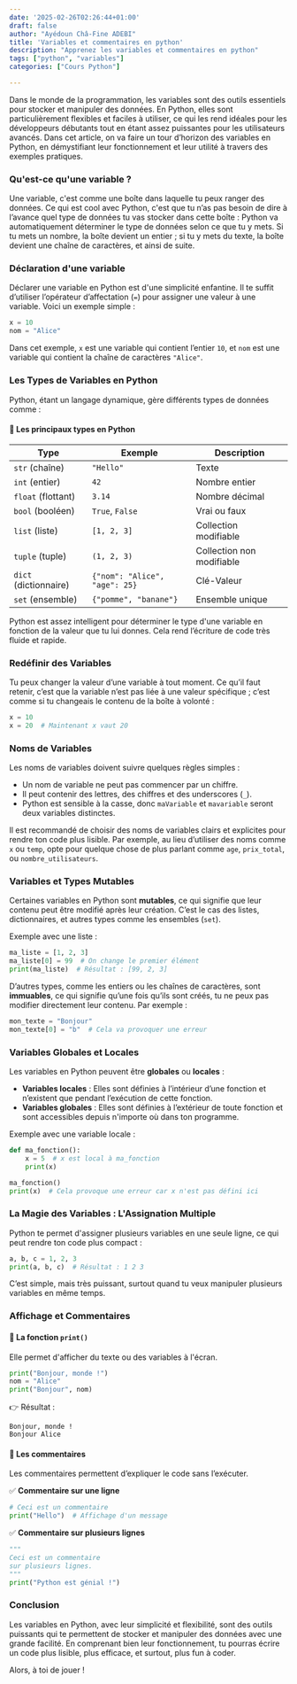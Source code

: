 ```yaml
---
date: '2025-02-26T02:26:44+01:00'
draft: false
author: "Ayédoun Châ-Fine ADEBI"
title: 'Variables et commentaires en python'
description: "Apprenez les variables et commentaires en python"
tags: ["python", "variables"]
categories: ["Cours Python"]

---
```


Dans le monde de la programmation, les variables sont des outils essentiels pour stocker et manipuler des données. En Python, elles sont particulièrement flexibles et faciles à utiliser, ce qui les rend idéales pour les développeurs débutants tout en étant assez puissantes pour les utilisateurs avancés. Dans cet article, on va faire un tour d’horizon des variables en Python, en démystifiant leur fonctionnement et leur utilité à travers des exemples pratiques.

### Qu'est-ce qu'une variable ?

Une variable, c'est comme une boîte dans laquelle tu peux ranger des données. Ce qui est cool avec Python, c'est que tu n’as pas besoin de dire à l’avance quel type de données tu vas stocker dans cette boîte : Python va automatiquement déterminer le type de données selon ce que tu y mets. Si tu mets un nombre, la boîte devient un entier ; si tu y mets du texte, la boîte devient une chaîne de caractères, et ainsi de suite.

### Déclaration d'une variable

Déclarer une variable en Python est d'une simplicité enfantine. Il te suffit d’utiliser l’opérateur d’affectation (`=`) pour assigner une valeur à une variable. Voici un exemple simple :

```python
x = 10
nom = "Alice"
```

Dans cet exemple, `x` est une variable qui contient l’entier `10`, et `nom` est une variable qui contient la chaîne de caractères `"Alice"`.

### Les Types de Variables en Python

Python, étant un langage dynamique, gère différents types de données comme :

#### **📌 Les principaux types en Python**  
| Type | Exemple | Description |
|------|---------|------------|
| `str` (chaîne) | `"Hello"` | Texte |
| `int` (entier) | `42` | Nombre entier |
| `float` (flottant) | `3.14` | Nombre décimal |
| `bool` (booléen) | `True`, `False` | Vrai ou faux |
| `list` (liste) | `[1, 2, 3]` | Collection modifiable |
| `tuple` (tuple) | `(1, 2, 3)` | Collection non modifiable |
| `dict` (dictionnaire) | `{"nom": "Alice", "age": 25}` | Clé-Valeur |
| `set` (ensemble) | `{"pomme", "banane"}` | Ensemble unique |


Python est assez intelligent pour déterminer le type d'une variable en fonction de la valeur que tu lui donnes. Cela rend l’écriture de code très fluide et rapide.

### Redéfinir des Variables

Tu peux changer la valeur d’une variable à tout moment. Ce qu’il faut retenir, c’est que la variable n’est pas liée à une valeur spécifique ; c’est comme si tu changeais le contenu de la boîte à volonté :

```python
x = 10
x = 20  # Maintenant x vaut 20
```

### Noms de Variables

Les noms de variables doivent suivre quelques règles simples :
- Un nom de variable ne peut pas commencer par un chiffre.
- Il peut contenir des lettres, des chiffres et des underscores (`_`).
- Python est sensible à la casse, donc `maVariable` et `mavariable` seront deux variables distinctes.

Il est recommandé de choisir des noms de variables clairs et explicites pour rendre ton code plus lisible. Par exemple, au lieu d’utiliser des noms comme `x` ou `temp`, opte pour quelque chose de plus parlant comme `age`, `prix_total`, ou `nombre_utilisateurs`.

### Variables et Types Mutables

Certaines variables en Python sont **mutables**, ce qui signifie que leur contenu peut être modifié après leur création. C’est le cas des listes, dictionnaires, et autres types comme les ensembles (`set`).

Exemple avec une liste :

```python
ma_liste = [1, 2, 3]
ma_liste[0] = 99  # On change le premier élément
print(ma_liste)  # Résultat : [99, 2, 3]
```

D’autres types, comme les entiers ou les chaînes de caractères, sont **immuables**, ce qui signifie qu’une fois qu’ils sont créés, tu ne peux pas modifier directement leur contenu. Par exemple :

```python
mon_texte = "Bonjour"
mon_texte[0] = "b"  # Cela va provoquer une erreur
```

### Variables Globales et Locales

Les variables en Python peuvent être **globales** ou **locales** :

- **Variables locales** : Elles sont définies à l’intérieur d’une fonction et n’existent que pendant l’exécution de cette fonction.
- **Variables globales** : Elles sont définies à l’extérieur de toute fonction et sont accessibles depuis n'importe où dans ton programme.

Exemple avec une variable locale :

```python
def ma_fonction():
    x = 5  # x est local à ma_fonction
    print(x)

ma_fonction()
print(x)  # Cela provoque une erreur car x n'est pas défini ici
```

### La Magie des Variables : L'Assignation Multiple

Python te permet d'assigner plusieurs variables en une seule ligne, ce qui peut rendre ton code plus compact :

```python
a, b, c = 1, 2, 3
print(a, b, c)  # Résultat : 1 2 3
```

C’est simple, mais très puissant, surtout quand tu veux manipuler plusieurs variables en même temps.

### Affichage et Commentaires  

#### **📌 La fonction `print()`**  
Elle permet d'afficher du texte ou des variables à l'écran.  
```python
print("Bonjour, monde !")
nom = "Alice"
print("Bonjour", nom)
```
👉 Résultat :  
```
Bonjour, monde !
Bonjour Alice
```

#### **📌 Les commentaires**  
Les commentaires permettent d’expliquer le code sans l’exécuter.  

✅ **Commentaire sur une ligne**  
```python
# Ceci est un commentaire
print("Hello")  # Affichage d'un message
```  

✅ **Commentaire sur plusieurs lignes**  
```python
"""
Ceci est un commentaire
sur plusieurs lignes.
"""
print("Python est génial !")
```

### Conclusion

Les variables en Python, avec leur simplicité et flexibilité, sont des outils puissants qui te permettent de stocker et manipuler des données avec une grande facilité. En comprenant bien leur fonctionnement, tu pourras écrire un code plus lisible, plus efficace, et surtout, plus fun à coder.

Alors, à toi de jouer !
